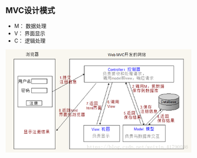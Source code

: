 ## MVC设计模式

* M： 数据处理
* V： 界面显示
* C： 逻辑处理

![MVC](https://github.com/JiaShuai0209/Openstack/blob/master/Horizon/Django/Picture/MVC.png)
